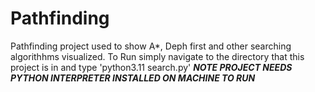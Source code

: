 # Pathfinding
Pathfinding project used to show A*, Deph first and other searching algorithhms visualized. 
To Run simply navigate to the directory that this project is in and type 'python3.11 search.py' 
***NOTE PROJECT NEEDS PYTHON INTERPRETER INSTALLED ON MACHINE TO RUN***
